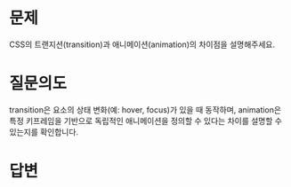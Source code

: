 # 문제
CSS의 트랜지션(transition)과 애니메이션(animation)의 차이점을 설명해주세요.

# 질문의도
transition은 요소의 상태 변화(예: hover, focus)가 있을 때 동작하며, animation은 특정 키프레임을 기반으로 독립적인 애니메이션을 정의할 수 있다는 차이를 설명할 수 있는지를 확인합니다.

# 답변